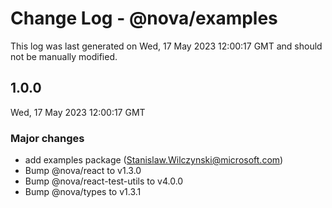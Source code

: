 # Change Log - @nova/examples

This log was last generated on Wed, 17 May 2023 12:00:17 GMT and should not be manually modified.

<!-- Start content -->

## 1.0.0

Wed, 17 May 2023 12:00:17 GMT

### Major changes

- add examples package (Stanislaw.Wilczynski@microsoft.com)
- Bump @nova/react to v1.3.0
- Bump @nova/react-test-utils to v4.0.0
- Bump @nova/types to v1.3.1
